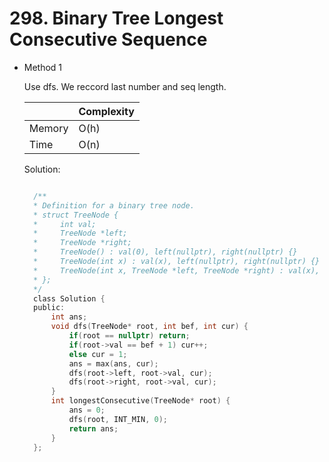 # 298. Binary Tree Longest Consecutive Sequence

- Method 1

  Use dfs. We reccord last number and seq length.

  |        | Complexity |
  | ------ | ---------- |
  | Memory | O(h)       |
  | Time   | O(n)       |

  Solution:

  ```h

    /**
    * Definition for a binary tree node.
    * struct TreeNode {
    *     int val;
    *     TreeNode *left;
    *     TreeNode *right;
    *     TreeNode() : val(0), left(nullptr), right(nullptr) {}
    *     TreeNode(int x) : val(x), left(nullptr), right(nullptr) {}
    *     TreeNode(int x, TreeNode *left, TreeNode *right) : val(x), left(left), right(right) {}
    * };
    */
    class Solution {
    public:
        int ans;
        void dfs(TreeNode* root, int bef, int cur) {
            if(root == nullptr) return;
            if(root->val == bef + 1) cur++;
            else cur = 1;
            ans = max(ans, cur);
            dfs(root->left, root->val, cur);
            dfs(root->right, root->val, cur);
        }
        int longestConsecutive(TreeNode* root) {
            ans = 0;
            dfs(root, INT_MIN, 0);
            return ans;
        }
    };

  ```

<!-- - Method 2

    This is another method.

    | |   Complexity  |
    | ----------- | ----------- |
    |  Memory     | O(n) |
    |      Time       |  O(n) |


    Solution:

    ``` h



    ```

- Additional Knowledge:

    Here are some additional knowledge.



<br> -->
